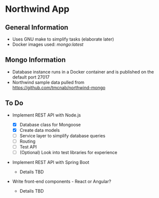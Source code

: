# Northwind App

## General Information
- Uses GNU make to simplify tasks (elaborate later)
- Docker images used: *mongo:latest*

## Mongo Information
- Database instance runs in a Docker container and is published on the default port 27017
- Northwind sample data pulled from https://github.com/tmcnab/northwind-mongo
  
## To Do
- Implement REST API with Node.js
  - [x] Database class for Mongoose
  - [x] Create data models
  - [ ] Service layer to simplify database queries
  - [ ] Routing
  - [ ] Test API
  - [ ] \(Optional) Look into test libraries for experience

- Implement REST API with Spring Boot
  - Details TBD
    
- Write front-end components - React or Angular?
  - Details TBD

